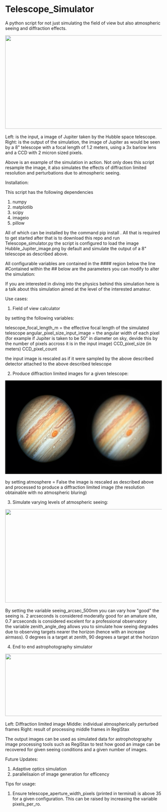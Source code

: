 # Telescope_Simulator
 A python script for not just simulating the field of view but also atmospheric seeing and diffraction effects.


<img src="https://github.com/dmortimer101/Telescope_Simulator/blob/master/Images/Jupiter_Hubble_plus_telescope_3.9m_focal_length_2micron_pixels.gif?raw=true" width="600" height="300" />

Left: is the input, a image of Jupiter taken by the Hubble space telescope. Right: is the output of the simulation, the image of Jupiter as would be seen by a 8" telescope with a focal length of 1.2 meters, using a 3x barlow lens and a CCD with 2 micron sized pixels.

Above is an example of the simulation in action. Not only does this script resample the image, it also simulates the effects of diffraction limited resolution and perturbations due to atmospheric seeing. 

Installation: 

This script has the following dependencies 

1. numpy
2. matplotlib
3. scipy
4. imageio
6. pillow

All of which can be installed by the command pip install <module name>. All that is required to get started after that is to download this repo and run 
Telescope_simulator.py the script is configured to load the image Hubble_Jupiter_image.png by default and simulate the output of a 8" telescope as described above. 
 
All configurable variables are contained in the #### region below the line #Contained within the ## below are the parameters you can modify to alter the simulation:

 
If you are interested in diving into the physics behind this simulation here is a talk about this simulation aimed at the level of the interested amateur. 

Use cases: 

1. Field of view calculator 

 by setting the following variables:
 
 telescope_focal_length_m = the effective focal length of the simulated telescope 
 angular_pixel_size_input_image = the angular width of each pixel (for example if Jupiter is taken to be 50" in diameter on sky, devide this by the number of pixels accross it is in the input image) 
 CCD_pixel_size (in meters) 
 CCD_pixel_count 
 
 the input image is rescaled as if it were sampled by the above described detector attached to the above described telescope 
 
2. Produce diffraction limited images for a given telescope: 

<img src="https://github.com/dmortimer101/Telescope_Simulator/blob/master/Images/Hubble_Jupiter_8_inch_diffraction_limited_Jupiter.png?raw=true" width="600" height="300" />

  by setting atmosphere = False the image is rescaled as described above and processed to produce a diffraction limited image (the resolution obtainable with no atmospheric bluring) 
  
3. Simulate varying levels of atmospheric seeing: 

<img src="https://github.com/dmortimer101/Telescope_Simulator/blob/master/Images/Jupiter_zenith_10_deg_above_horizon.gif?raw=true" width="600" height="300" />


By setting the variable seeing_arcsec_500nm you can vary how "good" the seeing is. 2 arcseconds is considered moderatly good for an amature site, 0.7 arcseconds is considered excelent for a professional observatory  
 the variable zenith_angle_deg allows you to simulate how seeing degrades due to observing targets nearer the horizon (hence with an increase airmass). 0 degrees is a target at zenith, 90 degrees a target at the horizon  


4. End to end astrophotography simulator 
<img src="https://github.com/dmortimer101/Telescope_Simulator/blob/master/Images/diffraction_limited_Jupiter_atm_perturbed_Jupiter_RegiStax_Jupiter.gif?raw=true" width="600" height="200" />
 
 Left: Diffraction limited image Middle: individual atmospherically perturbed frames Right: result of processing middle frames in RegiStax
 
 The output images can be used as simulated data for astrophotography image processing tools such as RegiStax to test how good an image can be recovered for given seeing conditions and a given number of images. 
  
  
Future Updates: 
 
1. Adaptive optics simulation 
2. parallelisaion of image generation for efficency 

Tips for usage: 

1. Ensure telescope_aperture_width_pixels (printed in terminal) is above 35 for a given configuration. This can be raised by increasing the variable pixels_per_ro.  
 
